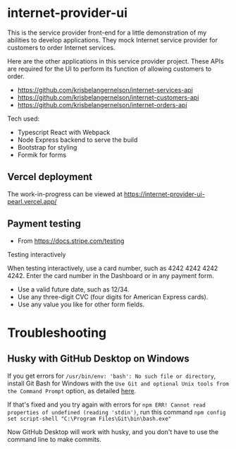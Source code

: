 # internet-provider-ui

This is the service provider front-end for a little demonstration of my abilities to develop applications. They mock Internet service provider for customers to order Internet services.

Here are the other applications in this service provider project. These APIs are required for the UI to perform its function of allowing customers to order.

- https://github.com/krisbelangernelson/internet-services-api
- https://github.com/krisbelangernelson/internet-customers-api
- https://github.com/krisbelangernelson/internet-orders-api

Tech used:
- Typescript React with Webpack
- Node Express backend to serve the build
- Bootstrap for styling
- Formik for forms


## Vercel deployment

The work-in-progress can be viewed at https://internet-provider-ui-pearl.vercel.app/


## Payment testing
- From https://docs.stripe.com/testing

Testing interactively

When testing interactively, use a card number, such as 4242 4242 4242 4242. Enter the card number in the Dashboard or in any payment form.

- Use a valid future date, such as 12/34.
- Use any three-digit CVC (four digits for American Express cards).
- Use any value you like for other form fields.

# Troubleshooting

## Husky with GitHub Desktop on Windows

If you get errors for `/usr/bin/env: 'bash': No such file or directory`, install Git Bash for Windows with the `Use Git and optional Unix tools from the Command Prompt` option, as detailed [here](https://github.com/typicode/husky/issues/950).

If that's fixed and you try again with errors for `npm ERR! Cannot read properties of undefined (reading 'stdin')`, run this command `npm config set script-shell "C:\Program Files\Git\bin\bash.exe"`

Now GitHub Desktop will work with husky, and you don't have to use the command line to make commits.
